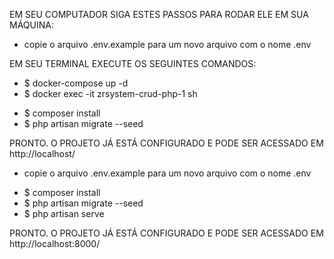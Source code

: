 <!-- ESTE PROJETO CONTÉM O DOCKER INSTALADO COM TUDO QUE PRECISA PARA FUNCIONAR. CASO VOCÊ TENHA O DOCKER INSTALADO -->
<!-- ********** INSTALAÇÃO COM DOCKER ************* -->
EM SEU COMPUTADOR SIGA ESTES PASSOS PARA RODAR ELE EM SUA MÁQUINA:
- copie o arquivo .env.example para um novo arquivo com o nome .env

<!-- ATENÇÃO, ANTES DE EXECUTAR OS COMANDOS A SEGUIR CERTIFIQUE-SE QUE NÃO TENHA NADA RODANDO NA PORTA 80 (APACHE) OU NA PORTA 3306 (MYSQL). CASO ESSAS PORTAS ESTEJAM OCUPADAS OS COMANDOS EXIBIRAO UM ERRO. PARE DE RODAR O APACHE (OU XAMPP/WAMPP) E O MYSQL. -->

EM SEU TERMINAL EXECUTE OS SEGUINTES COMANDOS:
- $ docker-compose up -d
- $ docker exec -it zrsystem-crud-php-1 sh

<!-- SE O CONTAINER DOCKER FOR MONTADO COM SUCESSO O COMANDO ACIMA DEVERÁ EXIBIR O TERMINAL DO CONTAINER. NESTE TERMINAL VOCÊ PRECISARÁ EXECUTAR OS SEGUINTE COMANDO:  -->
- $ composer install
- $ php artisan migrate --seed

PRONTO. O PROJETO JÁ ESTÁ CONFIGURADO E PODE SER ACESSADO EM http://localhost/


<!-- ********** INSTALAÇÃO SEM O DOCKER ************** -->
<!-- CASO VOCÊ NÃO QUERIA UTILIZAR O DOCKER CERTIFIQUE-SE DE TER O PHP 7.4 INSTALADO EM SUA MÁQUINA. -->
- copie o arquivo .env.example para um novo arquivo com o nome .env

<!-- ATENÇÃO COMO VOCÊ OPTOU PELA INSTALAÇÃO SEM O DOCKER, CERTIFIQUE-SE DE TER CRIADO UM BANCO DE DADOS E CONFIGURAR COM AS CREDENCIAIS CORRETAS NO SEU ARQUIVO .env -->

<!-- CASO ESTEJA TUDO OK BASTA EXECUTAR OS SEGUINTES COMANDOS EM SEU TERMINAL. -->
- $ composer install
- $ php artisan migrate --seed
- $ php artisan serve

PRONTO. O PROJETO JÁ ESTÁ CONFIGURADO E PODE SER ACESSADO EM http://localhost:8000/